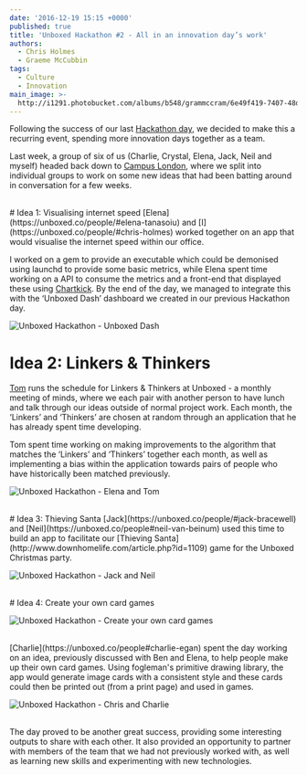 ```yaml
---
date: '2016-12-19 15:15 +0000'
published: true
title: 'Unboxed Hackathon #2 - All in an innovation day’s work'
authors:
  - Chris Holmes
  - Graeme McCubbin
tags:
  - Culture
  - Innovation
main_image: >-
  http://i1291.photobucket.com/albums/b548/grammccram/6e49f419-7407-48dd-b480-c47dbd61e495_zpsslc0nbab.jpg
---
```

Following the success of our last [Hackathon day](https://unboxed.co/blog/unboxed-hackathon-what-a-difference-a-day-makes), we decided to make this a recurring event, spending more innovation days together as a team.<br/>

Last week, a group of six of us (Charlie, Crystal, Elena, Jack, Neil and myself) headed back down to [Campus London](https://www.campus.co/london/en), where we split into individual groups to work on some new ideas that had been batting around in conversation for a few weeks.<br/>

<br/>
# Idea 1: Visualising internet speed
[Elena](https://unboxed.co/people/#elena-tanasoiu) and [I](https://unboxed.co/people/#chris-holmes) worked together on an app that would visualise the internet speed within our office.<br/>

I worked on a gem to provide an executable which could be demonised using launchd to provide some basic metrics, while Elena spent time working on a API to consume the metrics and a front-end that displayed these using [Chartkick](https://github.com/ankane/chartkick). By the end of the day, we managed to integrate this with the ‘Unboxed Dash’ dashboard we created in our previous Hackathon day.<br/>

![Unboxed Hackathon - Unboxed Dash](http://i1291.photobucket.com/albums/b548/grammccram/Unboxed%20Hackathon%20-%20Unboxed%20Dash_zpspgm7qz2z.png)
<br/>


# Idea 2: Linkers & Thinkers
[Tom](https://unboxed.co/people/#tom-sabin) runs the schedule for Linkers & Thinkers at Unboxed - a monthly meeting of minds, where we each pair with another person to have lunch and talk through our ideas outside of normal project work. Each month, the ‘Linkers’ and ‘Thinkers’ are chosen at random through an application that he has already spent time developing.<br/>

Tom spent time working on making improvements to the algorithm that matches the ‘Linkers’ and ‘Thinkers’ together each month, as well as implementing a bias within the application towards pairs of people who have historically been matched previously.<br/>

![Unboxed Hackathon - Elena and Tom](http://i1291.photobucket.com/albums/b548/grammccram/Unboxed%20Hackathon%20-%20Elena%20and%20Tom_zpsj25m5kih.jpg)


<br/>
# Idea 3: Thieving Santa
[Jack](https://unboxed.co/people/#jack-bracewell) and [Neil](https://unboxed.co/people#neil-van-beinum) used this time to build an app to facilitate our [Thieving Santa](http://www.downhomelife.com/article.php?id=1109) game for the Unboxed Christmas party.<br/>

![Unboxed Hackathon - Jack and Neil](http://i1291.photobucket.com/albums/b548/grammccram/Unboxed%20Hackathon%20-%20Jack%20and%20Neil_zpsexhuef39.jpg)

<br/>
# Idea 4: Create your own card games

![Unboxed Hackathon - Create your own card games](http://i1291.photobucket.com/albums/b548/grammccram/Unboxed%20Hackathon%20-%20Create%20your%20own%20card%20games_zps5kfc9aep.png)

<br/>
[Charlie](https://unboxed.co/people#charlie-egan) spent the day working on an idea, previously discussed with Ben and Elena, to help people make up their own card games. Using fogleman's primitive drawing library, the app would generate image cards with a consistent style and these cards could then be printed out (from a print page) and used in games.<br/>

![Unboxed Hackathon - Chris and Charlie](http://i1291.photobucket.com/albums/b548/grammccram/Unboxed%20Hackathon%20-%20Chris%20and%20Charlie_zpsciwaczoj.jpg)

<br/>
The day proved to be another great success, providing some interesting outputs to share with each other. It also provided an opportunity to partner with members of the team that we had not previously worked with, as well as learning new skills and experimenting with new technologies.<br/>






